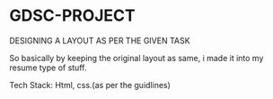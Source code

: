 # GDSC-PROJECT
DESIGNING A LAYOUT AS PER THE GIVEN TASK

So basically by keeping the original layout as same, i made it into my resume type of stuff.

Tech Stack: Html, css.(as per the guidlines)


